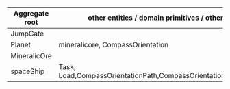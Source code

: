 | Aggregate root | other entities / domain primitives / other VOs                    |
|----------------|-------------------------------------------------------------------|
| JumpGate       ||
| Planet         | mineralicore, CompassOrientation                                  |
| MineralicOre   |                                                                   |
| spaceShip      | Task, Load,CompassOrientationPath,CompassOrientation,MineralicOre |

